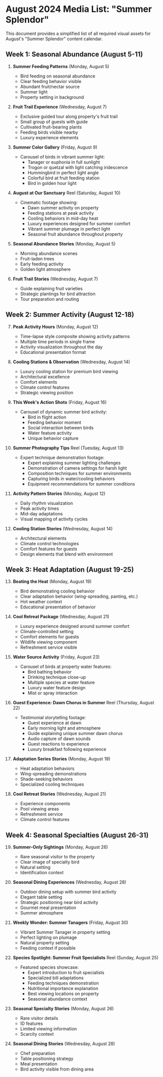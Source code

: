 # August 2024 Media List: "Summer Splendor"

This document provides a simplified list of all required visual assets for August's "Summer Splendor" content calendar.

## Week 1: Seasonal Abundance (August 5-11)

1. **Summer Feeding Patterns** (Monday, August 5)
   - Bird feeding on seasonal abundance
   - Clear feeding behavior visible
   - Abundant fruit/nectar source
   - Summer light
   - Property setting in background

2. **Fruit Trail Experience** (Wednesday, August 7)
   - Exclusive guided tour along property's fruit trail
   - Small group of guests with guide
   - Cultivated fruit-bearing plants
   - Feeding birds visible nearby
   - Luxury experience elements

3. **Summer Color Gallery** (Friday, August 9)
   - Carousel of birds in vibrant summer light:
     * Tanager or euphonia in full sunlight
     * Trogon or quetzal with light catching iridescence
     * Hummingbird in perfect light angle
     * Colorful bird at fruit feeding station
     * Bird in golden hour light

4. **August at Our Sanctuary** Reel (Saturday, August 10)
   - Cinematic footage showing:
     * Dawn summer activity on property
     * Feeding stations at peak activity
     * Cooling behaviors in mid-day heat
     * Luxury experiences designed for summer comfort
     * Vibrant summer plumage in perfect light
     * Seasonal fruit abundance throughout property

5. **Seasonal Abundance Stories** (Monday, August 5)
   - Morning abundance scenes
   - Fruit-laden trees
   - Early feeding activity
   - Golden light atmosphere

6. **Fruit Trail Stories** (Wednesday, August 7)
   - Guide explaining fruit varieties
   - Strategic plantings for bird attraction
   - Tour preparation and routing

## Week 2: Summer Activity (August 12-18)

7. **Peak Activity Hours** (Monday, August 12)
   - Time-lapse style composite showing activity patterns
   - Multiple time periods in single frame
   - Activity visualization throughout the day
   - Educational presentation format

8. **Cooling Stations & Observation** (Wednesday, August 14)
   - Luxury cooling station for premium bird viewing
   - Architectural excellence
   - Comfort elements
   - Climate control features
   - Strategic viewing position

9. **This Week's Action Shots** (Friday, August 16)
   - Carousel of dynamic summer bird activity:
     * Bird in flight action
     * Feeding behavior moment
     * Social interaction between birds
     * Water feature activity
     * Unique behavior capture

10. **Summer Photography Tips** Reel (Tuesday, August 13)
    - Expert technique demonstration footage:
      * Expert explaining summer lighting challenges
      * Demonstration of camera settings for harsh light
      * Composition techniques for summer environments
      * Capturing birds in water/cooling behaviors
      * Equipment recommendations for summer conditions

11. **Activity Pattern Stories** (Monday, August 12)
    - Daily rhythm visualization
    - Peak activity times
    - Mid-day adaptations
    - Visual mapping of activity cycles

12. **Cooling Station Stories** (Wednesday, August 14)
    - Architectural elements
    - Climate control technologies
    - Comfort features for guests
    - Design elements that blend with environment

## Week 3: Heat Adaptation (August 19-25)

13. **Beating the Heat** (Monday, August 19)
    - Bird demonstrating cooling behavior
    - Clear adaptation behavior (wing-spreading, panting, etc.)
    - Hot weather context
    - Educational presentation of behavior

14. **Cool Retreat Package** (Wednesday, August 21)
    - Luxury experience designed around summer comfort
    - Climate-controlled setting
    - Comfort elements for guests
    - Wildlife viewing component
    - Refreshment service visible

15. **Water Source Activity** (Friday, August 23)
    - Carousel of birds at property water features:
      * Bird bathing behavior
      * Drinking technique close-up
      * Multiple species at water feature
      * Luxury water feature design
      * Mist or spray interaction

16. **Guest Experience: Dawn Chorus in Summer** Reel (Thursday, August 22)
    - Testimonial storytelling footage:
      * Guest experience at dawn
      * Early morning light and atmosphere
      * Guide explaining unique summer dawn chorus
      * Audio capture of dawn sounds
      * Guest reactions to experience
      * Luxury breakfast following experience

17. **Adaptation Series Stories** (Monday, August 19)
    - Heat adaptation behaviors
    - Wing-spreading demonstrations
    - Shade-seeking behaviors
    - Specialized cooling techniques

18. **Cool Retreat Stories** (Wednesday, August 21)
    - Experience components
    - Pool viewing areas
    - Refreshment service
    - Climate control features

## Week 4: Seasonal Specialties (August 26-31)

19. **Summer-Only Sightings** (Monday, August 26)
    - Rare seasonal visitor to the property
    - Clear image of specialty bird
    - Natural setting
    - Identification context

20. **Seasonal Dining Experiences** (Wednesday, August 28)
    - Outdoor dining setup with summer bird activity
    - Elegant table setting
    - Strategic positioning near bird activity
    - Gourmet meal presentation
    - Summer atmosphere

21. **Weekly Wonder: Summer Tanagers** (Friday, August 30)
    - Vibrant Summer Tanager in property setting
    - Perfect lighting on plumage
    - Natural property setting
    - Feeding context if possible

22. **Species Spotlight: Summer Fruit Specialists** Reel (Sunday, August 25)
    - Featured species showcase:
      * Expert introduction to fruit specialists
      * Specialized bill adaptations
      * Feeding techniques demonstration
      * Nutritional importance explanation
      * Best viewing locations on property
      * Seasonal abundance context

23. **Seasonal Specialty Stories** (Monday, August 26)
    - Rare visitor details
    - ID features
    - Limited viewing information
    - Scarcity context

24. **Seasonal Dining Stories** (Wednesday, August 28)
    - Chef preparation
    - Table positioning strategy
    - Meal presentation
    - Bird activity visible from dining area 